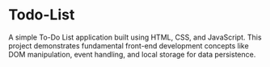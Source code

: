 # Todo-List
A simple To-Do List application built using HTML, CSS, and JavaScript. This project demonstrates fundamental front-end development concepts like DOM manipulation, event handling, and local storage for data persistence.
